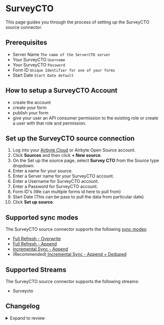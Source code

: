 # SurveyCTO

This page guides you through the process of setting up the SurveyCTO source connector.

## Prerequisites

- Server Name `The name of the ServerCTO server`
- Your SurveyCTO `Username`
- Your SurveyCTO `Password`
- Form ID `Unique Identifier for one of your forms`
- Start Date `Start Date default`

## How to setup a SurveyCTO Account

- create the account
- create your form
- publish your form
- give your user an API consumer permission to the existing role or create a user with that role and permission.

## Set up the SurveyCTO source connection

1. Log into your [Airbyte Cloud](https://cloud.airbyte.com/workspaces) or Airbyte Open Source account.
2. Click **Sources** and then click **+ New source**.
3. On the Set up the source page, select **Survey CTO** from the Source type dropdown.
4. Enter a name for your source.
5. Enter a Server name for your SurveyCTO account.
6. Enter a Username for SurveyCTO account.
7. Enter a Password for SurveyCTO account.
8. Form ID's (We can multiple forms id here to pull from)
9. Start Date (This can be pass to pull the data from particular date)
10. Click **Set up source**.

## Supported sync modes

The SurveyCTO source connector supports the following [sync modes](https://docs.airbyte.com/cloud/core-concepts#connection-sync-modes):

- [Full Refresh - Overwrite](https://docs.airbyte.com/understanding-airbyte/connections/full-refresh-overwrite/)
- [Full Refresh - Append](https://docs.airbyte.com/understanding-airbyte/connections/full-refresh-append)
- [Incremental Sync - Append](https://docs.airbyte.com/understanding-airbyte/connections/incremental-append)
- (Recommended)[ Incremental Sync - Append + Deduped](https://docs.airbyte.com/understanding-airbyte/connections/incremental-append-deduped)

## Supported Streams

The SurveyCTO source connector supports the following streams:

- Surveycto

## Changelog

<details>
  <summary>Expand to review</summary>

| Version | Date       | Pull Request                                             | Subject                    |
| ------- | ---------- | -------------------------------------------------------- | -------------------------- |
| 0.1.42 | 2025-04-12 | [57425](https://github.com/airbytehq/airbyte/pull/57425) | Update dependencies |
| 0.1.41 | 2025-03-29 | [56881](https://github.com/airbytehq/airbyte/pull/56881) | Update dependencies |
| 0.1.40 | 2025-03-22 | [56267](https://github.com/airbytehq/airbyte/pull/56267) | Update dependencies |
| 0.1.39 | 2025-03-08 | [55571](https://github.com/airbytehq/airbyte/pull/55571) | Update dependencies |
| 0.1.38 | 2025-03-01 | [55135](https://github.com/airbytehq/airbyte/pull/55135) | Update dependencies |
| 0.1.37 | 2025-02-22 | [54459](https://github.com/airbytehq/airbyte/pull/54459) | Update dependencies |
| 0.1.36 | 2025-02-15 | [54099](https://github.com/airbytehq/airbyte/pull/54099) | Update dependencies |
| 0.1.35 | 2025-02-01 | [53098](https://github.com/airbytehq/airbyte/pull/53098) | Update dependencies |
| 0.1.34 | 2025-01-25 | [52427](https://github.com/airbytehq/airbyte/pull/52427) | Update dependencies |
| 0.1.33 | 2025-01-18 | [51958](https://github.com/airbytehq/airbyte/pull/51958) | Update dependencies |
| 0.1.32 | 2025-01-11 | [51455](https://github.com/airbytehq/airbyte/pull/51455) | Update dependencies |
| 0.1.31 | 2024-12-28 | [50804](https://github.com/airbytehq/airbyte/pull/50804) | Update dependencies |
| 0.1.30 | 2024-12-21 | [50303](https://github.com/airbytehq/airbyte/pull/50303) | Update dependencies |
| 0.1.29 | 2024-12-14 | [49765](https://github.com/airbytehq/airbyte/pull/49765) | Update dependencies |
| 0.1.28 | 2024-12-12 | [49385](https://github.com/airbytehq/airbyte/pull/49385) | Update dependencies |
| 0.1.27 | 2024-11-25 | [48658](https://github.com/airbytehq/airbyte/pull/48658) | Starting with this version, the Docker image is now rootless. Please note that this and future versions will not be compatible with Airbyte versions earlier than 0.64 |
| 0.1.26 | 2024-10-29 | [47725](https://github.com/airbytehq/airbyte/pull/47725) | Update dependencies |
| 0.1.25 | 2024-10-28 | [47036](https://github.com/airbytehq/airbyte/pull/47036) | Update dependencies |
| 0.1.24 | 2024-10-12 | [46834](https://github.com/airbytehq/airbyte/pull/46834) | Update dependencies |
| 0.1.23 | 2024-10-05 | [46450](https://github.com/airbytehq/airbyte/pull/46450) | Update dependencies |
| 0.1.22 | 2024-09-28 | [46112](https://github.com/airbytehq/airbyte/pull/46112) | Update dependencies |
| 0.1.21 | 2024-09-21 | [45818](https://github.com/airbytehq/airbyte/pull/45818) | Update dependencies |
| 0.1.20 | 2024-09-14 | [45551](https://github.com/airbytehq/airbyte/pull/45551) | Update dependencies |
| 0.1.19 | 2024-09-07 | [45258](https://github.com/airbytehq/airbyte/pull/45258) | Update dependencies |
| 0.1.18 | 2024-08-31 | [45026](https://github.com/airbytehq/airbyte/pull/45026) | Update dependencies |
| 0.1.17 | 2024-08-24 | [44743](https://github.com/airbytehq/airbyte/pull/44743) | Update dependencies |
| 0.1.16 | 2024-08-17 | [44345](https://github.com/airbytehq/airbyte/pull/44345) | Update dependencies |
| 0.1.15 | 2024-08-10 | [43478](https://github.com/airbytehq/airbyte/pull/43478) | Update dependencies |
| 0.1.14 | 2024-08-03 | [43190](https://github.com/airbytehq/airbyte/pull/43190) | Update dependencies |
| 0.1.13 | 2024-07-27 | [42602](https://github.com/airbytehq/airbyte/pull/42602) | Update dependencies |
| 0.1.12 | 2024-07-20 | [42309](https://github.com/airbytehq/airbyte/pull/42309) | Update dependencies |
| 0.1.11 | 2024-07-13 | [41743](https://github.com/airbytehq/airbyte/pull/41743) | Update dependencies |
| 0.1.10 | 2024-07-10 | [41597](https://github.com/airbytehq/airbyte/pull/41597) | Update dependencies |
| 0.1.9 | 2024-07-09 | [41117](https://github.com/airbytehq/airbyte/pull/41117) | Update dependencies |
| 0.1.8 | 2024-07-06 | [40782](https://github.com/airbytehq/airbyte/pull/40782) | Update dependencies |
| 0.1.7 | 2024-06-26 | [40531](https://github.com/airbytehq/airbyte/pull/40531) | Update dependencies |
| 0.1.6 | 2024-06-25 | [40466](https://github.com/airbytehq/airbyte/pull/40466) | Update dependencies |
| 0.1.5 | 2024-06-22 | [40130](https://github.com/airbytehq/airbyte/pull/40130) | Update dependencies |
| 0.1.4 | 2024-06-04 | [38993](https://github.com/airbytehq/airbyte/pull/38993) | [autopull] Upgrade base image to v1.2.1 |
| 0.1.3 | 2024-05-20 | [38439](https://github.com/airbytehq/airbyte/pull/38439) | [autopull] base image + poetry + up_to_date |
| 0.1.2 | 2023-07-27 | [28512](https://github.com/airbytehq/airbyte/pull/28512) | Added Check Connection |
| 0.1.1 | 2023-04-25 | [24784](https://github.com/airbytehq/airbyte/pull/24784) | Fix incremental sync |
| 0.1.0 | 2022-11-16 | [19371](https://github.com/airbytehq/airbyte/pull/19371) | SurveyCTO Source Connector |

</details>
